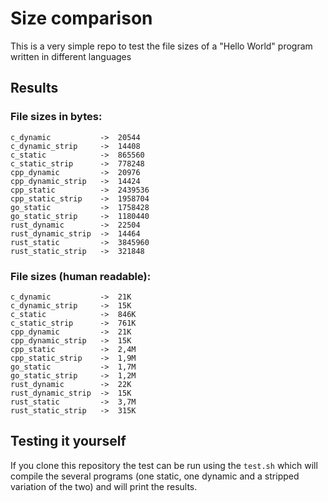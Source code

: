 # Size comparison

This is a very simple repo to test the file sizes of a "Hello World" program written in different languages

## Results
### File sizes in bytes:
```
c_dynamic           ->  20544
c_dynamic_strip     ->  14408
c_static            ->  865560
c_static_strip      ->  778248
cpp_dynamic         ->  20976
cpp_dynamic_strip   ->  14424
cpp_static          ->  2439536
cpp_static_strip    ->  1958704
go_static           ->  1758428
go_static_strip     ->  1180440
rust_dynamic        ->  22504
rust_dynamic_strip  ->  14464
rust_static         ->  3845960
rust_static_strip   ->  321848
```

### File sizes (human readable):
```
c_dynamic           ->  21K
c_dynamic_strip     ->  15K
c_static            ->  846K
c_static_strip      ->  761K
cpp_dynamic         ->  21K
cpp_dynamic_strip   ->  15K
cpp_static          ->  2,4M
cpp_static_strip    ->  1,9M
go_static           ->  1,7M
go_static_strip     ->  1,2M
rust_dynamic        ->  22K
rust_dynamic_strip  ->  15K
rust_static         ->  3,7M
rust_static_strip   ->  315K
```

## Testing it yourself

If you clone this repository the test can be run using the `test.sh` which will compile the several programs (one static, one dynamic and a stripped variation of the two) and will print the results.
